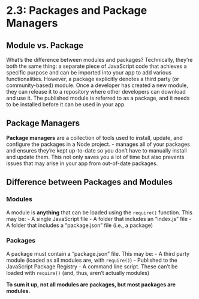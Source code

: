 # 2.3: Packages and Package Managers

## Module vs. Package
What’s the difference between modules and packages? Technically, they’re both the same thing: a separate piece of JavaScript code that achieves a specific purpose and can be imported into your app to add various functionalities. However, a package explicitly denotes a third party (or community-based) module. Once a developer has created a new module, they can release it to a repository where other developers can download and use it. The published module is referred to as a package, and it needs to be installed before it can be used in your app. 

## Package Managers

**Package managers** are a collection of tools used to install, update, and configure the packages in a Node project. 
    -  manages all of your packages and ensures they’re kept up-to-date so you don’t have to manually install and update them. This not only saves you a lot of time but also prevents issues that may arise in your app from out-of-date packages.

## Difference between Packages and Modules

### Modules 
A module is **anything** that can be loaded using the `require()` function. This may be:
    - A single JavaScript file
    - A folder that includes an “index.js” file
    - A folder that includes a “package.json” file (i.e., a package)

### Packages
A package must contain a “package.json” file. This may be:
    - A third party module (loaded as all modules are, with `require()`)
    - Published to the JavaScript Package Registry
    - A command line script. These can’t be loaded with `require()` (and, thus, aren’t actually modules)

**To sum it up, not all modules are packages, but most packages are modules.**